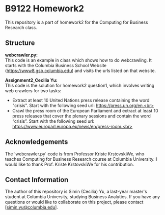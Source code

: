 # B9122 Homework2
This repository is a part of homework2 for the Computing for Business Research class.

## Structure
<strong> webcrawler.py: </strong> <br>
This code is an example in class which shows how to do webcrawling. It starts with the Columbia Business School Website (https://www8.gsb.columbia.edu) and visits the urls listed on that website.<br>

<strong> Assignment2_Cecilia Yu: </strong> <br>
This code is the solution for homework2 question1, which involves writing web crawlers for two tasks:<br>
- Extract at least 10 United Nations press release containing the word "crisis". Start with the following seed url: https://press.un.org/en.<br>
- Crawl the press room of the European Parliament and extract at least 10 press releases that cover the plenary sessions and contain the word “crisis”. Start with the following seed url: https://www.europarl.europa.eu/news/en/press-room.<br>

## Acknowledgements
The 'webcrawler.py' code is from Professor Kriste KrstovskiWe, who teaches Computing for Business Research course at Columbia University. I would like to thank Prof. Kriste KrstovskiWe for his contribution.<br>

## Contact Information
The author of this repository is Simin (Cecilia) Yu, a last-year master's student at Columbia University, studying Business Analytics. If you have any questions or would like to collaborate on this project, please contact [simin.yu@columbia.edu].<br>